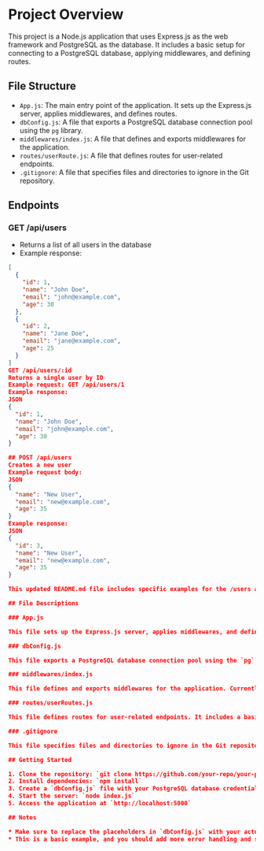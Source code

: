 # Project Overview

This project is a Node.js application that uses Express.js as the web framework and PostgreSQL as the database. It includes a basic setup for connecting to a PostgreSQL database, applying middlewares, and defining routes.

## File Structure

* `App.js`: The main entry point of the application. It sets up the Express.js server, applies middlewares, and defines routes.
* `dbConfig.js`: A file that exports a PostgreSQL database connection pool using the `pg` library.
* `middlewares/index.js`: A file that defines and exports middlewares for the application.
* `routes/userRoute.js`: A file that defines routes for user-related endpoints.
* `.gitignore`: A file that specifies files and directories to ignore in the Git repository.


## Endpoints

### GET /api/users

* Returns a list of all users in the database
* Example response:
```json
[
  {
    "id": 1,
    "name": "John Doe",
    "email": "john@example.com",
    "age": 30
  },
  {
    "id": 2,
    "name": "Jane Doe",
    "email": "jane@example.com",
    "age": 25
  }
]
GET /api/users/:id
Returns a single user by ID
Example request: GET /api/users/1
Example response:
JSON
{
  "id": 1,
  "name": "John Doe",
  "email": "john@example.com",
  "age": 30
}

## POST /api/users
Creates a new user
Example request body:
JSON
{
  "name": "New User",
  "email": "new@example.com",
  "age": 35
}
Example response:
JSON
{
  "id": 3,
  "name": "New User",
  "email": "new@example.com",
  "age": 35
}

This updated README.md file includes specific examples for the /users and /users/:id functionality, making it easier for users to understand how to use the API.

## File Descriptions

### App.js

This file sets up the Express.js server, applies middlewares, and defines routes. It also establishes a connection to the PostgreSQL database and handles server termination.

### dbConfig.js

This file exports a PostgreSQL database connection pool using the `pg` library. It defines the database connection parameters and handles errors.

### middlewares/index.js

This file defines and exports middlewares for the application. Currently, it includes middlewares for parsing JSON and URL-encoded requests.

### routes/userRoutes.js

This file defines routes for user-related endpoints. It includes a basic example of a route that retrieves all users from the database.

### .gitignore

This file specifies files and directories to ignore in the Git repository. It includes the `node_modules` directory and the `dbConfig.js` file to prevent sensitive database credentials from being committed.

## Getting Started

1. Clone the repository: `git clone https://github.com/your-repo/your-project.git`
2. Install dependencies: `npm install`
3. Create a `dbConfig.js` file with your PostgreSQL database credentials
4. Start the server: `node index.js`
5. Access the application at `http://localhost:5000`

## Notes

* Make sure to replace the placeholders in `dbConfig.js` with your actual PostgreSQL database credentials.
* This is a basic example, and you should add more error handling and security measures depending on your specific use case.
